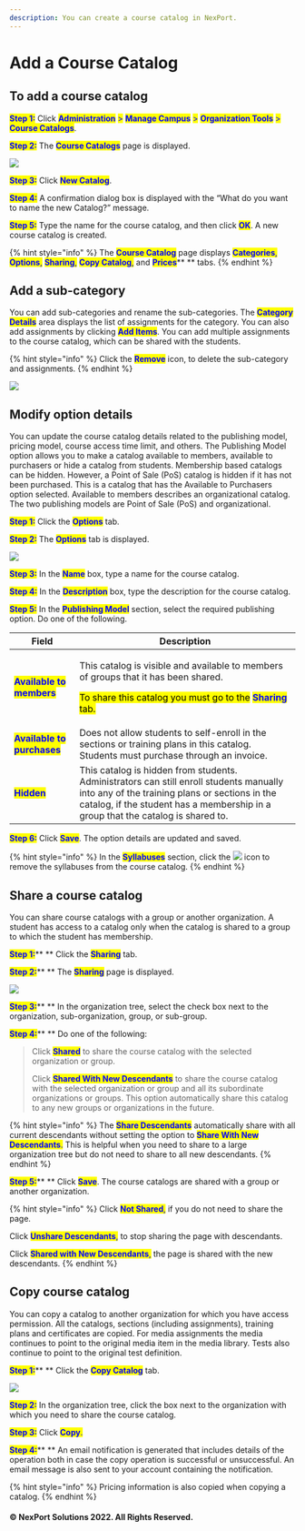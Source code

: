 ```yaml
---
description: You can create a course catalog in NexPort.
---
```


# Add a Course Catalog

## To add a course catalog

<mark style="color:blue;">**Step 1:**</mark>  Click <mark style="color:blue;">**Administration**</mark> <mark style="color:blue;"></mark><mark style="color:blue;">></mark> <mark style="color:blue;"></mark><mark style="color:blue;">**Manage Campus**</mark> <mark style="color:blue;"></mark><mark style="color:blue;">></mark> <mark style="color:blue;"></mark><mark style="color:blue;">**Organization Tools**</mark> <mark style="color:blue;"></mark><mark style="color:blue;">></mark> <mark style="color:blue;"></mark><mark style="color:blue;">**Course Catalogs**</mark>.

<mark style="color:blue;">**Step 2:**</mark>  The <mark style="color:blue;">**Course Catalogs**</mark> page is displayed.

![](https://www.nexportcampus.com/Content/Guides/aweb/Content/Resources/Images/OT\_Course\_Catalogs/NewCatalog\_Button\_550x127.png)

<mark style="color:blue;">**Step 3:**</mark>  Click <mark style="color:blue;">**New Catalog**</mark>.

<mark style="color:blue;">**Step 4:**</mark>  A confirmation dialog box is displayed with the “What do you want to name the new Catalog?” message.

<mark style="color:blue;">**Step 5:**</mark>  Type the name for the course catalog, and then click <mark style="color:blue;">**OK**</mark>. A new course catalog is created.&#x20;

{% hint style="info" %}
The <mark style="color:blue;">**Course Catalog**</mark> page displays <mark style="color:blue;">**Categories**</mark><mark style="color:blue;">,</mark> <mark style="color:blue;"></mark><mark style="color:blue;">**Options**</mark><mark style="color:blue;">,</mark> <mark style="color:blue;"></mark><mark style="color:blue;">**Sharing**</mark><mark style="color:blue;">,</mark> <mark style="color:blue;"></mark><mark style="color:blue;">**Copy Catalog**</mark><mark style="color:blue;">,</mark> and <mark style="color:blue;">**Prices**</mark>** ** tabs.
{% endhint %}

## Add a sub-category <a href="#add" id="add"></a>

You can add sub-categories and rename the sub-categories. The <mark style="color:blue;">**Category Details**</mark> area displays the list of assignments for the category. You can also add assignments by clicking <mark style="color:blue;">**Add Items**</mark>. You can add multiple assignments to the course catalog, which can be shared with the students.

{% hint style="info" %}
Click the <mark style="color:blue;">**Remove**</mark> icon, to delete the sub-category and assignments.
{% endhint %}

![](https://www.nexportcampus.com/Content/Guides/aweb/Content/Resources/Images/OT\_Course\_Catalogs/Categories\_CourseCatalog\_550x246.png)

## Modify option details <a href="#modify" id="modify"></a>

You can update the course catalog details related to the publishing model, pricing model, course access time limit, and others. The Publishing Model option allows you to make a catalog available to members, available to purchasers or hide a catalog from students. Membership based catalogs can be hidden. However, a Point of Sale (PoS) catalog is hidden if it has not been purchased. This is a catalog that has the Available to Purchasers option selected. Available to members describes an organizational catalog. The two publishing models are Point of Sale (PoS) and organizational.

<mark style="color:blue;">**Step 1:**</mark>  Click the <mark style="color:blue;">**Options**</mark> tab.

<mark style="color:blue;">**Step 2:**</mark>  <mark style="color:blue;"></mark><mark style="color:blue;"></mark>  The <mark style="color:blue;">**Options**</mark> tab is displayed.

![](https://www.nexportcampus.com/Content/Guides/aweb/Content/Resources/Images/OT\_Course\_Catalogs/Options\_CourseCatalog\_550x260.png)

<mark style="color:blue;">**Step 3:**</mark>  In the <mark style="color:blue;">**Name**</mark> box, type a name for the course catalog.

<mark style="color:blue;">**Step 4:**</mark>  In the <mark style="color:blue;">**Description**</mark> box, type the description for the course catalog.

<mark style="color:blue;">**Step 5:**</mark>  In the <mark style="color:blue;">**Publishing Model**</mark> section, select the required publishing option. Do one of the following.

| Field                                                       | Description                                                                                                                                                                                                                                                                                                                         |
| ----------------------------------------------------------- | ----------------------------------------------------------------------------------------------------------------------------------------------------------------------------------------------------------------------------------------------------------------------------------------------------------------------------------- |
| <mark style="color:blue;">**Available to members**</mark>   | <p>This catalog is visible and available to members of groups that it has been shared.</p><p></p><p><mark style="background-color:yellow;">To share this catalog you must go to the</mark> <mark style="color:blue;background-color:yellow;"><strong>Sharing</strong></mark> <mark style="background-color:yellow;">tab.</mark></p> |
| <mark style="color:blue;">**Available to purchases**</mark> | Does not allow students to self-enroll in the sections or training plans in this catalog. Students must purchase through an invoice.                                                                                                                                                                                                |
| <mark style="color:blue;">**Hidden**</mark>                 | This catalog is hidden from students. Administrators can still enroll students manually into any of the training plans or sections in the catalog, if the student has a membership in a group that the catalog is shared to.                                                                                                        |

<mark style="color:blue;">**Step 6:**</mark>  Click <mark style="color:blue;">**Save**</mark>. The option details are updated and saved.

{% hint style="info" %}
In the <mark style="color:blue;">**Syllabuses**</mark> section, click the ![](https://www.nexportcampus.com/Content/Guides/aweb/Content/Resources/Images/Common\_Screens\_Icons/Delete\_Certificate.png) icon to remove the syllabuses from the course catalog.
{% endhint %}

## Share a course catalog <a href="#share" id="share"></a>

You can share course catalogs with a group or another organization. A student has access to a catalog only when the catalog is shared to a group to which the student has membership.

<mark style="color:blue;">**Step 1:**</mark>**  **  Click the <mark style="color:blue;">**Sharing**</mark> tab.

<mark style="color:blue;">**Step 2:**</mark>**  **  The <mark style="color:blue;">**Sharing**</mark> page is displayed.

![](https://www.nexportcampus.com/Content/Guides/aweb/Content/Resources/Images/OT\_Course\_Catalogs/Sharing\_CourseCatalog\_550x247.png)

<mark style="color:blue;">**Step 3:**</mark>**  **  In the organization tree, select the check box next to the organization, sub-organization, group, or sub-group.

<mark style="color:blue;">**Step 4:**</mark>**  **  Do one of the following:

> Click <mark style="color:blue;">**Shared**</mark> to share the course catalog with the selected organization or group.
>
> Click <mark style="color:blue;">**Shared With New Descendants**</mark> to share the course catalog with the selected organization or group and all its subordinate organizations or groups. This option automatically share this catalog to any new groups or organizations in the future.

{% hint style="info" %}
The <mark style="color:blue;">**Share Descendants**</mark> automatically share with all current descendants without setting the option to <mark style="color:blue;">**Share With New Descendants**</mark><mark style="color:blue;">.</mark> This is helpful when you need to share to a large organization tree but do not need to share to all new descendants.
{% endhint %}

<mark style="color:blue;">**Step 5:**</mark>**  ** Click <mark style="color:blue;">**Save**</mark>. The course catalogs are shared with a group or another organization.

{% hint style="info" %}
Click <mark style="color:blue;">**Not Shared**</mark><mark style="color:blue;">,</mark> if you do not need to share the page.

Click <mark style="color:blue;">**Unshare Descendants**</mark><mark style="color:blue;">,</mark> to stop sharing the page with descendants.

Click <mark style="color:blue;">**Shared with New Descendants**</mark><mark style="color:blue;">,</mark> the page is shared with the new descendants.
{% endhint %}

## Copy course catalog <a href="#copy" id="copy"></a>

You can copy a catalog to another organization for which you have access permission. All the catalogs, sections (including assignments), training plans and certificates are copied. For media assignments the media continues to point to the original media item in the media library. Tests also continue to point to the original test definition.

<mark style="color:blue;">**Step 1:**</mark>**  **  Click the <mark style="color:blue;">**Copy Catalog**</mark> tab.

![](https://www.nexportcampus.com/Content/Guides/aweb/Content/Resources/Images/OT\_Course\_Catalogs/CopyCatalog\_CourseCatalog\_550x147.png)

<mark style="color:blue;">**Step 2:**</mark>  In the organization tree, click the box next to the organization with which you need to share the course catalog.

<mark style="color:blue;">**Step 3:**</mark>  Click <mark style="color:blue;"></mark> <mark style="color:blue;"></mark><mark style="color:blue;">**Copy**</mark><mark style="color:blue;">.</mark>

<mark style="color:blue;">**Step 4:**</mark>**  ** An email notification is generated that includes details of the operation both in case the copy operation is successful or unsuccessful. An email message is also sent to your account containing the notification.

{% hint style="info" %}
Pricing information is also copied when copying a catalog.
{% endhint %}

#### © NexPort Solutions 2022. All Rights Reserved.
